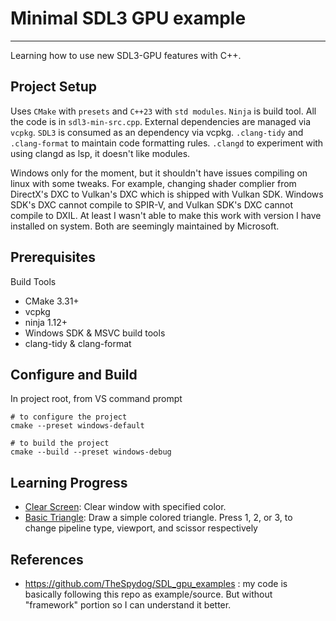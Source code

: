 # Minimal SDL3 GPU example
---

Learning how to use new SDL3-GPU features with C++.

## Project Setup
Uses `CMake` with `presets` and `C++23` with `std modules`. `Ninja` is build tool.
All the code is in `sdl3-min-src.cpp`.
External dependencies are managed via `vcpkg`. `SDL3` is consumed as an dependency via vcpkg.
`.clang-tidy` and `.clang-format` to maintain code formatting rules.
`.clangd` to experiment with using clangd as lsp, it doesn't like modules.

Windows only for the moment, but it shouldn't have issues compiling on linux with some tweaks.
For example, changing shader complier from DirectX's DXC to Vulkan's DXC which is shipped with Vulkan SDK.
Windows SDK's DXC cannot compile to SPIR-V, and Vulkan SDK's DXC cannot compile to DXIL. At least I wasn't able to make this work with version I have installed on system. Both are seemingly maintained by Microsoft.

## Prerequisites
Build Tools
- CMake 3.31+
- vcpkg
- ninja 1.12+
- Windows SDK & MSVC build tools
- clang-tidy & clang-format

## Configure and Build
In project root, from VS command prompt
```shell
# to configure the project
cmake --preset windows-default

# to build the project
cmake --build --preset windows-debug
```

## Learning Progress
- [Clear Screen](https://github.com/Roy-Fokker/sdl3-gpu-minimal/tree/0-clear-screen): Clear window with specified color.
- [Basic Triangle](https://github.com/Roy-Fokker/sdl3-gpu-minimal/tree/1-raw-triangle): Draw a simple colored triangle. Press 1, 2, or 3, to change pipeline type, viewport, and scissor respectively

## References
- <https://github.com/TheSpydog/SDL_gpu_examples> : my code is basically following this repo as example/source. But without "framework" portion so I can understand it better.